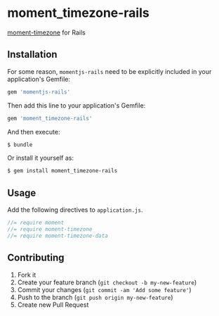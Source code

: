 # moment_timezone-rails

[moment-timezone](http://momentjs.com/timezone/) for Rails

## Installation

For some reason, `momentjs-rails` need to be explicitly included in your application's Gemfile:

```ruby
gem 'momentjs-rails'
```

Then add this line to your application's Gemfile:

```ruby
gem 'moment_timezone-rails'
```

And then execute:

```sh
$ bundle
```

Or install it yourself as:

```sh
$ gem install moment_timezone-rails
```

## Usage

Add the following directives to `application.js`.

```js
//= require moment
//= require moment-timezone
//= require moment-timezone-data
```

## Contributing

1. Fork it
2. Create your feature branch (`git checkout -b my-new-feature`)
3. Commit your changes (`git commit -am 'Add some feature'`)
4. Push to the branch (`git push origin my-new-feature`)
5. Create new Pull Request
